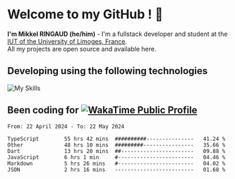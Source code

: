 # Welcome to my GitHub ! 🌃
**I'm Mikkel RINGAUD (he/him)** - I'm a fullstack developer and student at the [IUT of the University of Limoges, France](https://iut.unilim.fr). \
All my projects are open source and available here.

## Developing using the following technologies

![My Skills](https://skillicons.dev/icons?i=dart,solidjs,pnpm,nodejs,ts,js,vercel,html,css,astro,git,md,discord,electron,figma,obsidian,github,windows,arch,bash,bun,c,cloudflare,linux,py,tailwind,vscode,nginx,npm,tauri,vite,zig,yarn,windicss&theme=dark)


## Been coding for [![WakaTime Public Profile](https://wakatime.com/badge/user/0839e595-e07a-435c-8d59-ed95f2a3d6dd.svg?style=flat-square)](https://wakatime.com/@0839e595-e07a-435c-8d59-ed95f2a3d6dd)

<!--START_SECTION:waka-->

```plain
From: 22 April 2024 - To: 22 May 2024

TypeScript        55 hrs 42 mins  ##########---------------   41.24 %
Other             48 hrs 10 mins  #########----------------   35.66 %
Dart              13 hrs 20 mins  ##-----------------------   09.88 %
JavaScript        6 hrs 1 min     #------------------------   04.46 %
Markdown          5 hrs 26 mins   #------------------------   04.02 %
JSON              2 hrs 16 mins   -------------------------   01.68 %
```

<!--END_SECTION:waka-->
